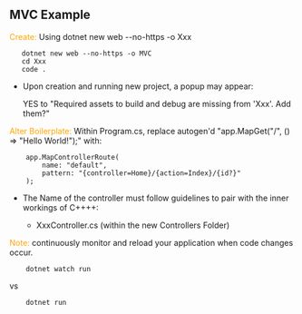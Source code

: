 ## MVC Example
<span style="color: orange;">Create:</span>
Using dotnet new web --no-https -o Xxx

       dotnet new web --no-https -o MVC
       cd Xxx
       code .

-   Upon creation and running new project, a popup may appear:

    YES to "Required assets to build and debug are missing from 'Xxx'. Add them?"

<span style="color: orange;">Alter Boilerplate:</span>
Within Program.cs, replace autogen'd 
"app.MapGet("/", () => "Hello World!");" with:

        app.MapControllerRoute(
            name: "default",
            pattern: "{controller=Home}/{action=Index}/{id?}"
        );

-   The Name of the controller must follow guidelines to pair with the inner workings of C++++:

    -    XxxController.cs (within the new Controllers Folder)

<span style="color: orange;">Note:</span>
continuously monitor and reload your application when code changes occur.

        dotnet watch run

   vs

        dotnet run